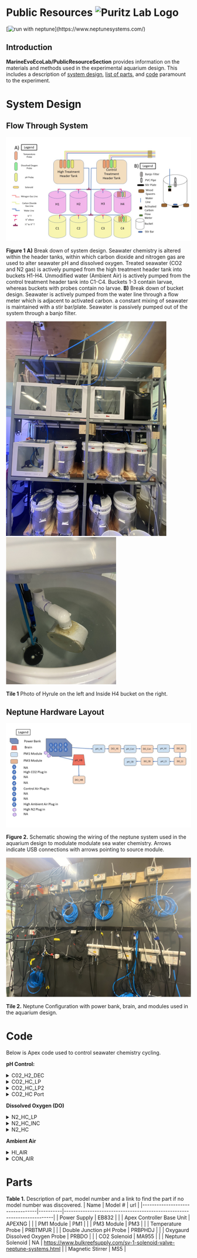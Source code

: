 
# Public Resources ![Puritz Lab Logo](assets/media/#gh-light-mode-only)

[![run with neptune](https://img.shields.io/badge/run%20with-neptune-orange?)](https://www.neptunesystems.com/)

## Introduction

**MarineEvoEcoLab/PublicResourceSection** provides information on the materials and methods used in the experimental aquarium design. This includes a description of [system design](#System), [list of parts](#Parts), and [code](#Code) paramount to the experiment. 

# System Design

## Flow Through System

![Hyrule schematic](assets/media/Hyrule.jpg)

**Figure 1** **A)** Break down of system design. Seawater chemistry is altered within the header tanks, within which carbon dioxide and nitrogen gas are used to alter seawater pH and dissolved oxygen. Treated seawater (CO2 and N2 gas) is actively pumped from the high treatment header tank into buckets H1-H4. Unmodified water (Ambient Air) is actively pumped from the control treatment header tank into C1-C4. Buckets 1-3 contain larvae, whereas buckets with probes contain no larvae. **B)** Break down of bucket design. Seawater is actively pumped from the water line through a flow meter which is adjacent to activated carbon. a constant mixing of seawater is maintained with a stir bar/plate. Seawater is passively pumped out of the system through a banjo filter.


<p float="left">
<img src="assets/media/Hyrule_photo.jpg" width="437"/>
<img src="assets/media/Bucket_photo.jpg" width="300"/>
</p>

**Tile 1** Photo of Hyrule on the left and Inside H4 bucket on the right.


## Neptune Hardware Layout

<p>
<img src="assets/media/Hyrule_Neptune.jpg" width="650">
</p>

**Figure 2.** Schematic showing the wiring of the neptune system used in the aquarium design to modulate modulate sea water chemistry. Arrows indicate USB connections with arrows pointing to source module.

<p>
<img src="assets/media/Neptune_Hyrule_Photo.jpg" width="650">
</p>

**Tile 2.** Neptune Configuration with power bank, brain, and modules used in the aquarium design. 

# Code

Below is Apex code used to control seawater chemistry cycling.


 **pH Control:**

<details close>
<summary>C02_H2_DEC</summary>
<br>

```
 Fallback OFF
 Set OFF
 OSC 000:00/000:05/000:20 Then ON
 If pH_Hi < 7.00 Then OFF
 If Time 20:30 to 20:00 Then OFF
 ```
</details>

<details close>
<summary> CO2_HC_LP</summary> 
<br>

```
 Fallback OFF
 Set OFF
 OSC 000:00/000:01/001:29 Then ON
 If pH_Hi < 7.01 Then OFF
 If Time 00:00 to 20:30 Then OFF
```
</details>


<details close>
<summary> CO2_HC_LP2 </summary>
<br>

```
 Fallback OFF
 Set OFF
 OSC 000:00/000:01/001:29 Then on
 If Time 03:00 to 00:00 Then OFF
 If pH_Hi < 7.05 Then OFF
```
</details>

<details close>

<summary> CO2_HC Port </summary>
<br>

 ```
Fallback OFF 
Set OFF
If Output CO2_HC_DEC = ON Then ON
If Output CO2_HC_LP = ON Then ON
If Output CO2_HC_LP2 = ON Then ON
If pH_Hi < 6.80 Then OFF
 ```
</details>

 

 **Dissolved Oxygen (DO)**

<details close>
<summary> N2_HC_LP</summary>
<br>

```
 Fallback OFF
 Set OFF
 If Time 00:00 to 03:00 Then ON
 If DO_Hi < 02.0 Then OFF
```
</details>


<details close>
<summary> N2_HC_INC</summary>
<br>

```
 Fallback OFF
 Set OFF
```
</details>


<details close>
<summary> N2_HC</summary>
<br>

 ```
 Fallback OFF
 Set OFF
 If Output N2_HC_LP = ON Then ON
 If Output N2_HC_INC = ON Then ON
 If Time 20:00 to 00:00 Then ON
 If DO_Hi < 01.5 Then OFF
 ```
</details>

**Ambient Air**

<details close>
<summary> HI_AIR</summary>
<br>

 ```
 Fallback OFF
 Set OFF
 If Time 03:00 to 20:00 Then ON
 ```
</details>


<details close>
<summary> CON_AIR</summary>
<br>

 ```
 Fallback OFF
 Set ON
 ```
</details>

# Parts


**Table 1.** Description of part, model number and a link to find the part if no model number was discovered. 
| Name                            | Model #  | url                                                                     |
|---------------------------------|----------|-------------------------------------------------------------------------|
| Power Supply                    | EB832    |                                                                         |
| Apex Controller Base Unit       | APEXNG   |                                                                         |
| PM1 Module                      | PM1      |                                                                         |
| PM3 Module                      | PM3      |                                                                         |
| Temperature Probe               | PRBTMPJR |                                                                         |
| Double Junction pH Probe        | PRBPHDJ  |                                                                         |
| Oxygaurd Dissolved Oxygen Probe | PRBDO    |                                                                         |
| CO2 Solenoid                    | MA955    |                                                                         |
| Neptune Solenoid                | NA       | https://www.bulkreefsupply.com/sv-1-solenoid-valve-neptune-systems.html |
| Magnetic Stirrer                | MS5      |





